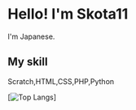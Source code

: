 # Hello! I'm Skota11
I'm Japanese.
## My skill
Scratch,HTML,CSS,PHP,Python

[![Top Langs](https://github-readme-stats.vercel.app/api/top-langs/?username=mo-ri-regen&theme=vue-dark&show_icons=true&layout=compact)]
